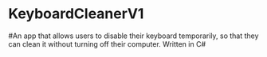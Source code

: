 # KeyboardCleanerV1

#An app that allows users to disable their keyboard temporarily, so that they can clean it without turning off their computer. Written in C#
